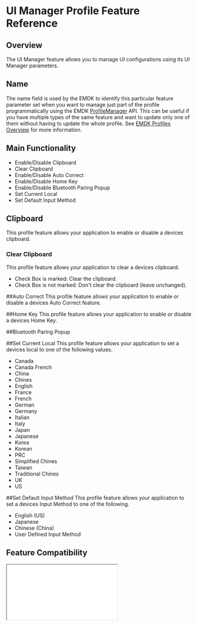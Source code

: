 # UI Manager Profile Feature Reference

## Overview

The UI Manager feature allows you to manage UI configurations using its UI Manager parameters. 

## Name
The name field is used by the EMDK to identify this particular feature parameter set when you want to manage just part of the profile programmatically using the EMDK [ProfileManager](../api/ProfileManager) API. This can be useful if you have multiple types of the same feature and want to update only one of them without having to update the whole profile. See [EMDK Profiles Overview](../guide/profiles/usingwizard) for more information.

## Main Functionality

* Enable/Disable Clipboard
* Clear Clipboard 
* Enable/Disable Auto Correct
* Enable/Disable Home Key
* Enable/Disable Bluetooth Paring Popup
* Set Current Local
* Set Default Input Method 


## Clipboard
This profile feature allows your application to enable or disable a devices clipboard.


### Clear Clipboard
This profile feature allows your application to clear a devices clipboard.

* Check Box is marked: Clear the clipboard.
* Check Box is not marked: Don't clear the clipboard (leave unchanged).

##Auto Correct
This profile feature allows your application to enable or disable a devices Auto Correct feature.

##Home Key
This profile feature allows your application to enable or disable a devices Home Key.

##Bluetooth Paring Popup








##Set Current Local
This profile feature allows your application to set a devices local to one of the following values.

  * Canada
  * Canada French
  * China 
  * Chines
  * English 
  * France
  * French
  * German
  * Germany
  * Italian
  * Italy
  * Japan
  * Japanese
  * Korea
  * Korean
  * PRC
  * Simplified Chines
  * Taiwan 
  * Traditional Chines
  * UK
  * US

##Set Default Input Method 
This profile feature allows your application to set a devices Input Method to one of the following.
  * English (US)
  * Japanese
  * Chinese (China)
  * User Defined Input Method


## Feature Compatibility
<iframe src="compare.html#mx=4.3&csp=UiMgr&os=All&embed=true"></iframe> 


